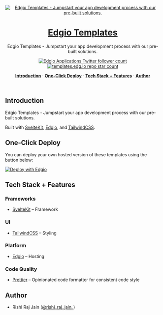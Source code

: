<p align="center">
  <a href="https://templates.edg.io">
    <img alt="Edgio Templates - Jumpstart your app development process with our pre-built solutions." src="https://templates.edg.io/og?text=Find%2520your%2520Template%2520-%2520Edgio&description=Jumpstart%2520your%2520app%2520development%2520process%2520with%2520our%2520pre-built%2520solutions.&image=https%253A%252F%252Frishi-raj-jain-screenshot-default.layer0-limelight.link%253Furl%253Dhttps%253A%252F%252Ftemplates.edg.io">
    <h1 align="center">Edgio Templates</h1>
  </a>
</p>

<p align="center">
  Edgio Templates - Jumpstart your app development process with our pre-built solutions.
</p>

<p align="center">
  <a href="https://twitter.com/EdgioApps">
    <img src="https://img.shields.io/twitter/follow/EdgioApps?style=flat&label=EdgioApps&logo=twitter&color=0bf&logoColor=fff" alt="Edgio Applications Twitter follower count" />
  </a>
  <a href="https://github.com/edgio-docs/templates.edg.io">
    <img src="https://img.shields.io/github/stars/edgio-docs/templates.edg.io?label=edgio-docs%2Ftemplates.edg.io" alt="templates.edg.io repo star count" />
  </a>
</p>

<p align="center">
  <a href="#introduction"><strong>Introduction</strong></a> ·
  <a href="#one-click-deploy"><strong>One-Click Deploy</strong></a> ·
  <a href="#tech-stack--features"><strong>Tech Stack + Features</strong></a> ·
  <a href="#author"><strong>Author</strong></a>
</p>
<br/>

## Introduction

Edgio Templates - Jumpstart your app development process with our pre-built solutions.

Built with [SvelteKit](https://kit.svelte.dev), [Edgio](https://edg.io), and [TailwindCSS](https://tailwindcss.com).

## One-Click Deploy

You can deploy your own hosted version of these templates using the button below:

[![Deploy with Edgio](https://docs.edg.io/button.svg)](https://app.layer0.co/deploy?repo=https://github.com/edgio-docs/templates.edg.io)

## Tech Stack + Features

### Frameworks

- [SvelteKit](https://kit.svelte.dev) – Framework

### UI

- [TailwindCSS](https://tailwindcss.com) – Styling

### Platform

- [Edgio](https://edg.io) – Hosting

### Code Quality

- [Prettier](https://prettier.io/) – Opinionated code formatter for consistent code style

## Author

- Rishi Raj Jain ([@rishi_raj_jain_](https://twitter.com/rishi_raj_jain_))
